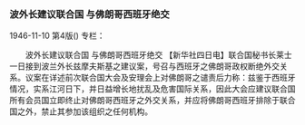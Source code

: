 ### 波外长建议联合国  与佛朗哥西班牙绝交

1946-11-10
第4版()
专栏：

　　波外长建议联合国
    与佛朗哥西班牙绝交
    【新华社四日电】联合国秘书长莱士一日接到波兰外长兹摩夫斯基之建议案，号召与西班牙之佛朗哥政权断绝外交关系。议案在详述前次联合国大会及安理会上对佛朗哥之谴责后力称：兹鉴于西班牙情况，实系江河日下，并日益增长地扰乱及危害国际关系，因此大会应建议联合国所有会员国立即终止对佛朗哥西班牙之外交关系，并应将佛朗哥西班牙排除于联合国之外，禁止其参加该组织之任何机构。
